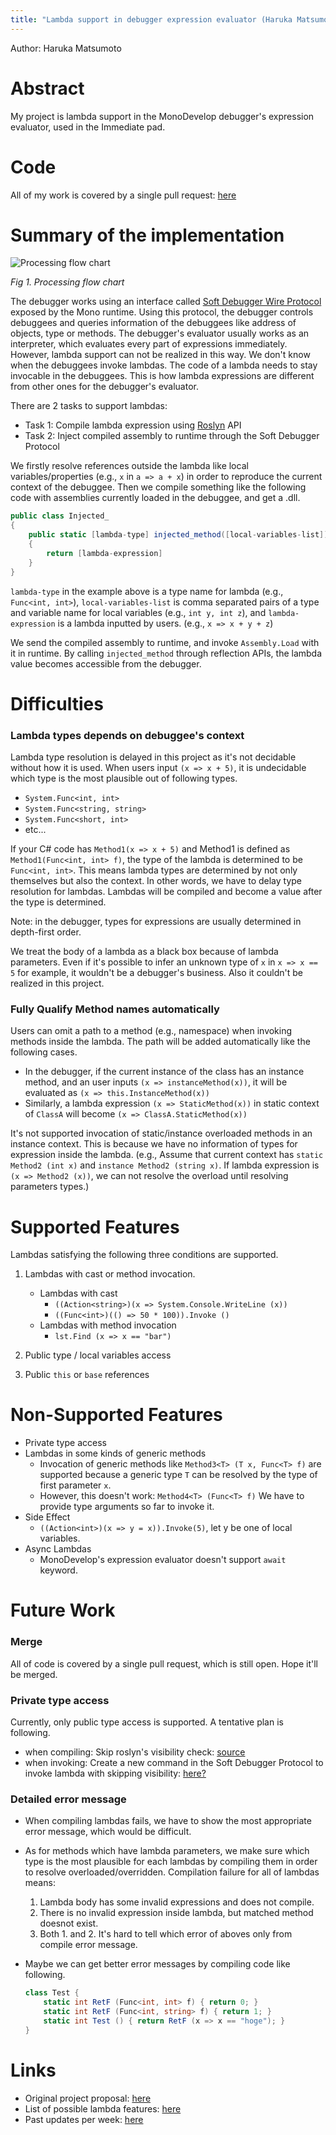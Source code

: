 ```yaml
---
title: "Lambda support in debugger expression evaluator (Haruka Matsumoto)"
---
```


Author: Haruka Matsumoto

# Abstract

My project is lambda support in the MonoDevelop debugger's expression evaluator, used in the Immediate pad.

# Code

All of my work is covered by a single pull request: [here](https://github.com/mono/debugger-libs/pull/142#pull)

# Summary of the implementation

![Processing flow chart](/images/gsoc-2017-lambda-support-in-debugger-expression-evaluator.png "Processing flow chart")

*Fig 1. Processing flow chart*

The debugger works using an interface called [Soft Debugger Wire Protocol](/docs/advanced/runtime/docs/soft-debugger-wire-format/) exposed by the Mono runtime. Using this protocol, the debugger controls debuggees and queries information of the debuggees like address of objects, type or methods. The debugger's evaluator usually works as an interpreter, which evaluates every part of expressions immediately. However, lambda support can not be realized in this way. We don't know when the debuggees invoke lambdas. The code of a lambda needs to stay invocable in the debuggees. This is how lambda expressions are different from other ones for the debugger's evaluator.

There are 2 tasks to support lambdas:

* Task 1: Compile lambda expression using [Roslyn](https://github.com/dotnet/roslyn) API
* Task 2: Inject compiled assembly to runtime through the Soft Debugger Protocol

We firstly resolve references outside the lambda like local variables/properties (e.g., `x` in `a => a + x`) in order to reproduce the current context of the debuggee. Then we compile something like the following code with assemblies currently loaded in the debuggee, and get a .dll.

```csharp
public class Injected_
{
    public static [lambda-type] injected_method([local-variables-list])
    {
        return [lambda-expression]
    }
}
```

`lambda-type` in the example above is a type name for lambda (e.g., `Func<int, int>`), `local-variables-list` is comma separated pairs of a type and variable name for local variables (e.g., `int y, int z`), and `lambda-expression` is a lambda inputted by users. (e.g., `x => x + y + z`)

We send the compiled assembly to runtime, and invoke `Assembly.Load` with it in runtime. By calling `injected_method` through reflection APIs, the lambda value becomes accessible from the debugger.

# Difficulties

### Lambda types depends on debuggee's context

Lambda type resolution is delayed in this project as it's not decidable without how it is used.
When users input `(x => x + 5)`, it is undecidable which type is the most plausible out of following types.

* `System.Func<int, int>`
* `System.Func<string, string>`
* `System.Func<short, int>`
* etc...

If your C# code has `Method1(x => x + 5)` and Method1 is defined as `Method1(Func<int, int> f)`, the type of the lambda is determined to be `Func<int, int>`. This means lambda types are determined by not only themselves but also the context. In other words, we have to delay type resolution for lambdas. Lambdas will be compiled and become a value after the type is determined.

Note: in the debugger, types for expressions are usually determined in depth-first order.

We treat the body of a lambda as a black box because of lambda parameters. Even if it's possible to infer an unknown type of `x` in `x => x == 5` for example, it wouldn't be a debugger's business. Also it couldn't be realized in this project.

### Fully Qualify Method names automatically

Users can omit a path to a method (e.g., namespace) when invoking methods inside the lambda. The path will be added automatically like the following cases.

* In the debugger, if the current instance of the class has an instance method, and an user inputs `(x => instanceMethod(x))`, it will be evaluated as `(x => this.InstanceMethod(x))`
* Similarly, a lambda expression `(x => StaticMethod(x))` in static context of `ClassA` will become `(x => ClassA.StaticMethod(x))`

It's not supported invocation of static/instance overloaded methods in an instance context. This is because we have no information of types for expression inside the lambda.
(e.g., Assume that current context has `static Method2 (int x)` and `instance Method2 (string x)`. If lambda expression is `(x => Method2 (x))`, we can not resolve the overload until resolving parameters types.)

# Supported Features

Lambdas satisfying the following three conditions are supported.

1. Lambdas with cast or method invocation.
    * Lambdas with cast
        * `((Action<string>)(x => System.Console.WriteLine (x))`
        * `((Func<int>)(() => 50 * 100)).Invoke ()`
    * Lambdas with method invocation
        * `lst.Find (x => x == "bar")`

2. Public type / local variables access
3. Public `this` or `base` references

# Non-Supported Features

* Private type access
* Lambdas in some kinds of generic methods
    * Invocation of generic methods like `Method3<T> (T x, Func<T> f)` are supported because a generic type `T` can be resolved by the type of first parameter `x`.
    * However, this doesn't work: `Method4<T> (Func<T> f)`
      We have to provide type arguments so far to invoke it.
* Side Effect
    * `((Action<int>)(x => y = x)).Invoke(5)`, let y be one of local variables.
* Async Lambdas
    * MonoDevelop's expression evaluator doesn't support `await` keyword.

# Future Work

### Merge

All of code is covered by a single pull request, which is still open. Hope it'll be merged.

### Private type access

Currently, only public type access is supported. A tentative plan is following.

* when compiling:
    Skip roslyn's visibility check: [source](https://github.com/dotnet/roslyn/issues/15557#issuecomment-263560079)
* when invoking:
    Create a new command in the Soft Debugger Protocol to invoke lambda with skipping visibility: [here?](https://github.com/mono/mono/blob/main/mono/metadata/class-internals.h#L87)

### Detailed error message

* When compiling lambdas fails, we have to show the most appropriate error message, which would be difficult.
* As for methods which have lambda parameters, we make sure which type is the most plausible for each lambdas by compiling them in order to resolve overloaded/overridden. Compilation failure for all of lambdas means:
    1. Lambda body has some invalid expressions and does not compile.
    2. There is no invalid expression inside lambda, but matched method doesnot exist.
    3. Both 1. and 2.
    It's hard to tell which error of aboves only from compile error message.
* Maybe we can get better error messages by compiling code like following.

    ```csharp
    class Test {
        static int RetF (Func<int, int> f) { return 0; }
        static int RetF (Func<int, string> f) { return 1; }
        static int Test () { return RetF (x => x == "hoge"); }
    }
    ```

# Links

* Original project proposal: [here](https://docs.google.com/document/d/1BnTomd6Lgq3FT4MkNHhBkgYGFFpm4uyEDVt0Qabd4G8/edit)
* List of possible lambda features: [here](https://docs.google.com/document/d/1QkdHHI5DgPMPG-T48neOjOix34QKycStEBe0sbRGxgc/edit)
* Past updates per week: [here](https://docs.google.com/document/d/16gUJXAFVfcxCdXm3aw4Rgg268b4ZGOvyRmP0UvBO3gA/edit)
